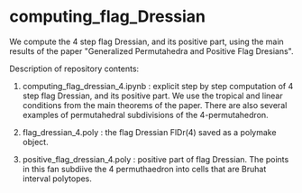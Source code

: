 # computing_flag_Dressian
We compute the 4 step flag Dressian, and its positive part, using the main results of the paper "Generalized Permutahedra and Positive Flag Dresians".

Description of repository contents:

1. computing_flag_dressian_4.ipynb : explicit step by step computation of 4 step flag Dressian, and its positive part. We use the tropical and linear conditions 
from the main theorems of the paper. There are also several examples of permutahedral subdivisions of the 4-permutahedron.

2. flag_dressian_4.poly : the flag Dressian FlDr(4) saved as a polymake object.

3. positive_flag_dressian_4.poly : positive part of flag Dressian. The points in this fan subdiive the 4 permuthaedron into cells that are Bruhat interval 
polytopes.
